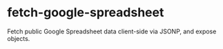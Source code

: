 # fetch-google-spreadsheet
Fetch public Google Spreadsheet data client-side via JSONP, and expose objects.
